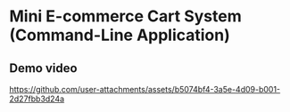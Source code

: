 # Mini E-commerce Cart System (Command-Line Application)


## Demo video
https://github.com/user-attachments/assets/b5074bf4-3a5e-4d09-b001-2d27fbb3d24a

